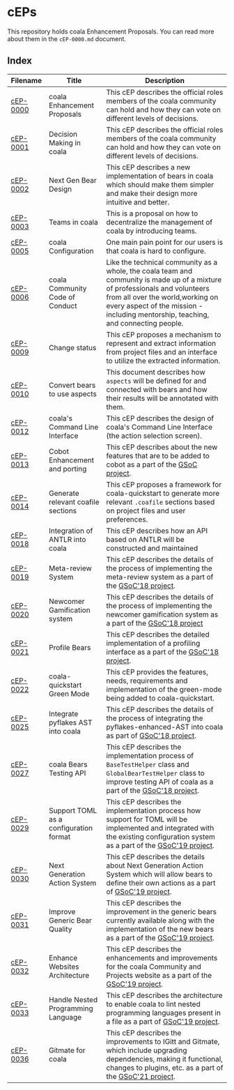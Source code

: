 # cEPs

This repository holds coala Enhancement Proposals. You can read more about them
in the `cEP-0000.md` document.

## Index

| Filename                | Title                                  | Description                                                                                                                                                                                                                                           |
| ----------------------- | ---------------------------------------|------------------------------------------------------------------------------------------------------------------------------------------------------------------------------------------------------------------------------------------------------ |
| [cEP-0000](cEP-0000.md) | coala Enhancement Proposals            | This cEP describes the official roles members of the coala community can hold and how they can vote on different levels of decisions.                                                                                                                 |
| [cEP-0001](cEP-0001.md) | Decision Making in coala               | This cEP describes the official roles members of the coala community can hold and how they can vote on different levels of decisions.                                                                                                                 |
| [cEP-0002](cEP-0002.md) | Next Gen Bear Design                   | This cEP describes a new implementation of bears in coala which should make them simpler and make their design more intuitive and better.                                                                                                             |
| [cEP-0003](cEP-0003.md) | Teams in coala                         | This is a proposal on how to decentralize the management of coala by introducing teams.                                                                                                                                                               |
| [cEP-0005](cEP-0005.md) | coala Configuration                    | One main pain point for our users is that coala is hard to configure.                                                                                                                                                                                 |
| [cEP-0006](cEP-0006.md) | coala Community Code of Conduct        | Like the technical community as a whole, the coala team and community is made up of a mixture of professionals and volunteers from all over the world,working on every aspect of the mission - including mentorship, teaching, and connecting people. |
| [cEP-0009](cEP-0009.md) | Change status                          | This cEP proposes a mechanism to represent and extract information from project files and an interface to utilize the extracted information.                                                                                                          |
| [cEP-0010](cEP-0010.md) | Convert bears to use aspects           | This document describes how `aspects` will be defined for and connected with bears and how their results will be annotated with them.                                                                                                                 |
| [cEP-0012](cEP-0012.md) | coala's Command Line Interface         | This cEP describes the design of coala's Command Line Interface (the action selection screen).                                                                                                                                                        |
| [cEP-0013](cEP-0013.md) | Cobot Enhancement and porting          | This cEP describes about the new features that are to be added to cobot as a part of the [GSoC project](https://summerofcode.withgoogle.com/projects/#4913450777051136).                                                                              |
| [cEP-0014](cEP-0014.md) | Generate relevant coafile sections     | This cEP proposes a framework for coala-quickstart to generate more relevant `.coafile` sections based on project files and user preferences.                                                                                                         |
| [cEP-0018](cEP-0018.md) | Integration of ANTLR into coala        | This cEP describes how an API based on ANTLR will be constructed and maintained                                                                                                                                                                       |
| [cEP-0019](cEP-0019.md) | Meta-review System                     | This cEP describes the details of the process of implementing the meta-review system as a part of the [GSoC'18 project](https://summerofcode.withgoogle.com/projects/#5188493739819008).                                                              |
| [cEP-0020](cEP-0020.md) | Newcomer Gamification system           | This cEP describes the details of the process of implementing the newcomer gamification system as a part of the [GSoC'18 project](https://summerofcode.withgoogle.com/projects/#5892040252981248)                                                     |
| [cEP-0021](cEP-0021.md) | Profile Bears                          | This cEP describes the detailed implementation of a profiling interface as a part of the [GSoC'18 project](https://summerofcode.withgoogle.com/projects/#6109762077327360).                                                                           |
| [cEP-0022](cEP-0022.md) | coala-quickstart Green Mode            | This cEP provides the features, needs, requirements and implementation of the green-mode being added to coala-quickstart.                                                                                                                             |
| [cEP-0025](cEP-0025.md) | Integrate pyflakes AST into coala      | This cEP describes the details of the process of integrating the pyflakes-enhanced-AST into coala as part of [GSoC'18 project](https://summerofcode.withgoogle.com/projects/#5549789140221952).                                                       |
| [cEP-0027](cEP-0027.md) | coala Bears Testing API                | This cEP describes the implementation process of `BaseTestHelper` class and `GlobalBearTestHelper` class to improve testing API of coala as a part of the [GSoC'18 project](https://summerofcode.withgoogle.com/projects/#6625036551585792).          |
| [cEP-0029](cEP-0029.md) | Support TOML as a configuration format | This cEP describes the implementation process how support for TOML will be implemented and integrated with the existing configuration system as a part of the [GSoC'19 project](https://summerofcode.withgoogle.com/projects/#6388671438127104).      |
| [cEP-0030](cEP-0030.md) | Next Generation Action System          | This cEP describes the details about Next Generation Action System which will allow bears to define their own actions as a part of [GSoC'19 project](https://summerofcode.withgoogle.com/projects/#5450946933424128).                                 |
| [cEP-0031](cEP-0031.md) | Improve Generic Bear Quality           | This cEP describes the improvement in the generic bears currently available along with the implementation of the new bears as a part of the [GSoC'19 project](https://summerofcode.withgoogle.com/projects/#4866569388163072).                        |
| [cEP-0032](cEP-0032.md) | Enhance Websites Architecture          | This cEP describes the enhancements and improvements for the coala Community and Projects website as a part of the [GSoC'19 project](https://summerofcode.withgoogle.com/archive/2019/projects/5670365173383168).                                     |
| [cEP-0033](cEP-0033.md) | Handle Nested Programming Language     | This cEP describes the architecture to enable coala to lint nested programming languages present in a file as a part of [GSoC'19 project](https://summerofcode.withgoogle.com/archive/2019/projects/6358992580771840/).                               |
| [cEP-0036](cEP-0036.md) | Gitmate for coala                      | This cEP describes the improvements to IGitt and Gitmate, which include upgrading dependencies, making it functional, changes to plugins, etc. as a part of the [GSoC'21 project](https://summerofcode.withgoogle.com/projects/#6263057774280704).    |
